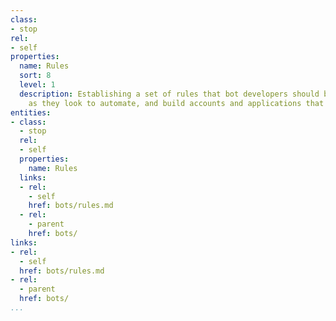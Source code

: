 ```yaml
---
class:
- stop
rel:
- self
properties:
  name: Rules
  sort: 8
  level: 1
  description: Establishing a set of rules that bot developers should be following
    as they look to automate, and build accounts and applications that are using services.
entities:
- class:
  - stop
  rel:
  - self
  properties:
    name: Rules
  links:
  - rel:
    - self
    href: bots/rules.md
  - rel:
    - parent
    href: bots/
links:
- rel:
  - self
  href: bots/rules.md
- rel:
  - parent
  href: bots/
...
```

